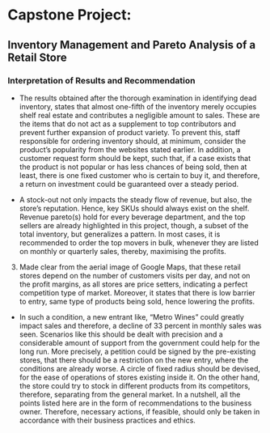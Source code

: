 ﻿# **Capstone Project:** 
## Inventory Management and Pareto Analysis of a Retail Store

### Interpretation of Results and Recommendation

- The results obtained after the thorough examination in identifying dead inventory, states that almost one-fifth of the inventory merely occupies shelf real estate and contributes a negligible amount to sales. These are the items that do not act as a supplement to top contributors and prevent further expansion of product variety. To prevent this, staff responsible for ordering inventory should, at minimum, consider the product’s popularity from the websites stated earlier.
In addition, a customer request form should be kept, such that, if a case exists that the product is not popular or has less chances of being sold, then at least, there is one fixed customer who is certain to buy it, and therefore, a return on investment could be guaranteed over a steady period.

- A stock-out not only impacts the steady flow of revenue, but also, the store’s reputation. Hence, key SKUs should always exist on the shelf. Revenue pareto(s) hold for every beverage department, and the top sellers are already highlighted in this project, though, a subset of the total inventory, but generalizes a pattern. In most cases, it is recommended to order the top movers in bulk, whenever they are listed on monthly or quarterly sales, thereby, maximising the profits.
3. Made clear from the aerial image of Google Maps, that these retail stores depend on the number of customers visits per day, and not on the profit margins, as all stores are price setters, indicating a perfect competition type of market. Moreover, it states that there is low barrier to entry, same type of products being sold, hence lowering the profits.
  
- In such a condition, a new entrant like, “Metro Wines” could greatly impact sales and therefore, a decline of 33 percent in monthly sales was seen. Scenarios like this should be dealt with precision and a considerable amount of support from the government could help for the long run. More precisely, a petition could be signed by the pre-existing stores, that there should be a restriction on the new entry, where the conditions are already worse. A circle of fixed radius should be devised, for the ease of operations of stores existing inside it. On the other hand, the store could try to stock in different products from its competitors, therefore, separating from the general market.
In a nutshell, all the points listed here are in the form of recommendations to the business owner. Therefore, necessary actions, if feasible, should only be taken in accordance with their business practices and ethics.
